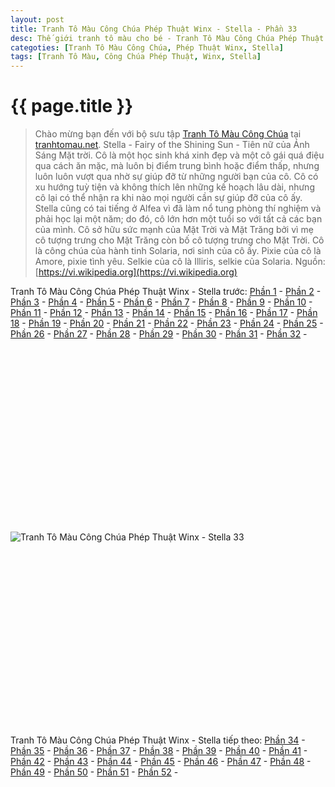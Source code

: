 ```yaml
---
layout: post
title: Tranh Tô Màu Công Chúa Phép Thuật Winx - Stella - Phần 33
desc: Thế giới tranh tô màu cho bé - Tranh Tô Màu Công Chúa Phép Thuật Winx - Stella - Phần 33
categoties: [Tranh Tô Màu Công Chúa, Phép Thuật Winx, Stella]
tags: [Tranh Tô Màu, Công Chúa Phép Thuật, Winx, Stella]
---
```

{{ page.title }}
================
> Chào mừng bạn đến với bộ sưu tập [Tranh Tô Màu Công Chúa](http://tranhtomau.net/) tại [tranhtomau.net](http://tranhtomau.net/). Stella - Fairy of the Shining Sun - Tiên nữ của Ánh Sáng Mặt trời. Cô là một học sinh khá xinh đẹp và một cô gái quá điệu qua cách ăn mặc, mà luôn bị điểm trung bình hoặc điểm thấp, nhưng luôn luôn vượt qua nhờ sự giúp đỡ từ những người bạn của cô. Cô có xu hướng tuỳ tiện và không thích lên những kế hoạch lâu dài, nhưng cô lại có thể nhận ra khi nào mọi người cần sự giúp đỡ của cô ấy. Stella cũng có tai tiếng ở Alfea vì đã làm nổ tung phòng thí nghiệm và phải học lại một năm; do đó, cô lớn hơn một tuổi so với tất cả các bạn của mình. Cô sở hữu sức mạnh của Mặt Trời và Mặt Trăng bởi vì mẹ cô tượng trưng cho Mặt Trăng còn bố cô tượng trưng cho Mặt Trời. Cô là công chúa của hành tinh Solaria, nơi sinh của cô ấy. Pixie của cô là Amore, pixie tình yêu. Selkie của cô là Illiris, selkie của Solaria. Nguồn: [https://vi.wikipedia.org](https://vi.wikipedia.org)

Tranh Tô Màu Công Chúa Phép Thuật Winx - Stella trước: [Phần 1](http://tranhtomau.net/2018/01/23/Tranh-To-Mau-Cong-Chua-Phep-Thuat-Winx-Stella-phan-1.html) - [Phần 2](http://tranhtomau.net/2018/01/23/Tranh-To-Mau-Cong-Chua-Phep-Thuat-Winx-Stella-phan-2.html) - [Phần 3](http://tranhtomau.net/2018/01/23/Tranh-To-Mau-Cong-Chua-Phep-Thuat-Winx-Stella-phan-3.html) - [Phần 4](http://tranhtomau.net/2018/01/23/Tranh-To-Mau-Cong-Chua-Phep-Thuat-Winx-Stella-phan-4.html) - [Phần 5](http://tranhtomau.net/2018/01/23/Tranh-To-Mau-Cong-Chua-Phep-Thuat-Winx-Stella-phan-5.html) - [Phần 6](http://tranhtomau.net/2018/01/23/Tranh-To-Mau-Cong-Chua-Phep-Thuat-Winx-Stella-phan-6.html) - [Phần 7](http://tranhtomau.net/2018/01/23/Tranh-To-Mau-Cong-Chua-Phep-Thuat-Winx-Stella-phan-7.html) - [Phần 8](http://tranhtomau.net/2018/01/23/Tranh-To-Mau-Cong-Chua-Phep-Thuat-Winx-Stella-phan-8.html) - [Phần 9](http://tranhtomau.net/2018/01/23/Tranh-To-Mau-Cong-Chua-Phep-Thuat-Winx-Stella-phan-9.html) - [Phần 10](http://tranhtomau.net/2018/01/23/Tranh-To-Mau-Cong-Chua-Phep-Thuat-Winx-Stella-phan-10.html) - [Phần 11](http://tranhtomau.net/2018/01/23/Tranh-To-Mau-Cong-Chua-Phep-Thuat-Winx-Stella-phan-11.html) - [Phần 12](http://tranhtomau.net/2018/01/23/Tranh-To-Mau-Cong-Chua-Phep-Thuat-Winx-Stella-phan-12.html) - [Phần 13](http://tranhtomau.net/2018/01/23/Tranh-To-Mau-Cong-Chua-Phep-Thuat-Winx-Stella-phan-13.html) - [Phần 14](http://tranhtomau.net/2018/01/23/Tranh-To-Mau-Cong-Chua-Phep-Thuat-Winx-Stella-phan-14.html) - [Phần 15](http://tranhtomau.net/2018/01/23/Tranh-To-Mau-Cong-Chua-Phep-Thuat-Winx-Stella-phan-15.html) - [Phần 16](http://tranhtomau.net/2018/01/23/Tranh-To-Mau-Cong-Chua-Phep-Thuat-Winx-Stella-phan-16.html) - [Phần 17](http://tranhtomau.net/2018/01/23/Tranh-To-Mau-Cong-Chua-Phep-Thuat-Winx-Stella-phan-17.html) - [Phần 18](http://tranhtomau.net/2018/01/23/Tranh-To-Mau-Cong-Chua-Phep-Thuat-Winx-Stella-phan-18.html) - [Phần 19](http://tranhtomau.net/2018/01/23/Tranh-To-Mau-Cong-Chua-Phep-Thuat-Winx-Stella-phan-19.html) - [Phần 20](http://tranhtomau.net/2018/01/23/Tranh-To-Mau-Cong-Chua-Phep-Thuat-Winx-Stella-phan-20.html) - [Phần 21](http://tranhtomau.net/2018/01/23/Tranh-To-Mau-Cong-Chua-Phep-Thuat-Winx-Stella-phan-21.html) - [Phần 22](http://tranhtomau.net/2018/01/23/Tranh-To-Mau-Cong-Chua-Phep-Thuat-Winx-Stella-phan-22.html) - [Phần 23](http://tranhtomau.net/2018/01/23/Tranh-To-Mau-Cong-Chua-Phep-Thuat-Winx-Stella-phan-23.html) - [Phần 24](http://tranhtomau.net/2018/01/23/Tranh-To-Mau-Cong-Chua-Phep-Thuat-Winx-Stella-phan-24.html) - [Phần 25](http://tranhtomau.net/2018/01/23/Tranh-To-Mau-Cong-Chua-Phep-Thuat-Winx-Stella-phan-25.html) - [Phần 26](http://tranhtomau.net/2018/01/23/Tranh-To-Mau-Cong-Chua-Phep-Thuat-Winx-Stella-phan-26.html) - [Phần 27](http://tranhtomau.net/2018/01/23/Tranh-To-Mau-Cong-Chua-Phep-Thuat-Winx-Stella-phan-27.html) - [Phần 28](http://tranhtomau.net/2018/01/23/Tranh-To-Mau-Cong-Chua-Phep-Thuat-Winx-Stella-phan-28.html) - [Phần 29](http://tranhtomau.net/2018/01/23/Tranh-To-Mau-Cong-Chua-Phep-Thuat-Winx-Stella-phan-29.html) - [Phần 30](http://tranhtomau.net/2018/01/23/Tranh-To-Mau-Cong-Chua-Phep-Thuat-Winx-Stella-phan-30.html) - [Phần 31](http://tranhtomau.net/2018/01/23/Tranh-To-Mau-Cong-Chua-Phep-Thuat-Winx-Stella-phan-31.html) - [Phần 32](http://tranhtomau.net/2018/01/23/Tranh-To-Mau-Cong-Chua-Phep-Thuat-Winx-Stella-phan-32.html) - 

<script async src="//pagead2.googlesyndication.com/pagead/js/adsbygoogle.js"></script><!-- tranhtomau_ads --><ins class="adsbygoogle" style="display:inline-block;width:336px;height:280px" data-ad-client="ca-pub-6753140515841889" data-ad-slot="9179023662"></ins><script>(adsbygoogle = window.adsbygoogle || []).push({});</script>

![Tranh Tô Màu Công Chúa Phép Thuật Winx - Stella 33](http://tranhtomau.net/img1/Tranh-To-Mau-Cong-Chua-Phep-Thuat-Winx-Stella%20(33).jpg "Tranh Tô Màu Công Chúa Phép Thuật Winx - Stella 33")

<script async src="//pagead2.googlesyndication.com/pagead/js/adsbygoogle.js"></script><!-- tranhtomau_ads --><ins class="adsbygoogle" style="display:inline-block;width:336px;height:280px" data-ad-client="ca-pub-6753140515841889" data-ad-slot="9179023662"></ins><script>(adsbygoogle = window.adsbygoogle || []).push({});</script>

Tranh Tô Màu Công Chúa Phép Thuật Winx - Stella tiếp theo: [Phần 34](http://tranhtomau.net/2018/01/23/Tranh-To-Mau-Cong-Chua-Phep-Thuat-Winx-Stella-phan-34.html) - [Phần 35](http://tranhtomau.net/2018/01/23/Tranh-To-Mau-Cong-Chua-Phep-Thuat-Winx-Stella-phan-35.html) - [Phần 36](http://tranhtomau.net/2018/01/23/Tranh-To-Mau-Cong-Chua-Phep-Thuat-Winx-Stella-phan-36.html) - [Phần 37](http://tranhtomau.net/2018/01/23/Tranh-To-Mau-Cong-Chua-Phep-Thuat-Winx-Stella-phan-37.html) - [Phần 38](http://tranhtomau.net/2018/01/23/Tranh-To-Mau-Cong-Chua-Phep-Thuat-Winx-Stella-phan-38.html) - [Phần 39](http://tranhtomau.net/2018/01/23/Tranh-To-Mau-Cong-Chua-Phep-Thuat-Winx-Stella-phan-39.html) - [Phần 40](http://tranhtomau.net/2018/01/23/Tranh-To-Mau-Cong-Chua-Phep-Thuat-Winx-Stella-phan-40.html) - [Phần 41](http://tranhtomau.net/2018/01/23/Tranh-To-Mau-Cong-Chua-Phep-Thuat-Winx-Stella-phan-41.html) - [Phần 42](http://tranhtomau.net/2018/01/23/Tranh-To-Mau-Cong-Chua-Phep-Thuat-Winx-Stella-phan-42.html) - [Phần 43](http://tranhtomau.net/2018/01/23/Tranh-To-Mau-Cong-Chua-Phep-Thuat-Winx-Stella-phan-43.html) - [Phần 44](http://tranhtomau.net/2018/01/23/Tranh-To-Mau-Cong-Chua-Phep-Thuat-Winx-Stella-phan-44.html) - [Phần 45](http://tranhtomau.net/2018/01/23/Tranh-To-Mau-Cong-Chua-Phep-Thuat-Winx-Stella-phan-45.html) - [Phần 46](http://tranhtomau.net/2018/01/23/Tranh-To-Mau-Cong-Chua-Phep-Thuat-Winx-Stella-phan-46.html) - [Phần 47](http://tranhtomau.net/2018/01/23/Tranh-To-Mau-Cong-Chua-Phep-Thuat-Winx-Stella-phan-47.html) - [Phần 48](http://tranhtomau.net/2018/01/23/Tranh-To-Mau-Cong-Chua-Phep-Thuat-Winx-Stella-phan-48.html) - [Phần 49](http://tranhtomau.net/2018/01/23/Tranh-To-Mau-Cong-Chua-Phep-Thuat-Winx-Stella-phan-49.html) - [Phần 50](http://tranhtomau.net/2018/01/23/Tranh-To-Mau-Cong-Chua-Phep-Thuat-Winx-Stella-phan-50.html) - [Phần 51](http://tranhtomau.net/2018/01/23/Tranh-To-Mau-Cong-Chua-Phep-Thuat-Winx-Stella-phan-51.html) - [Phần 52](http://tranhtomau.net/2018/01/23/Tranh-To-Mau-Cong-Chua-Phep-Thuat-Winx-Stella-phan-52.html) - 
